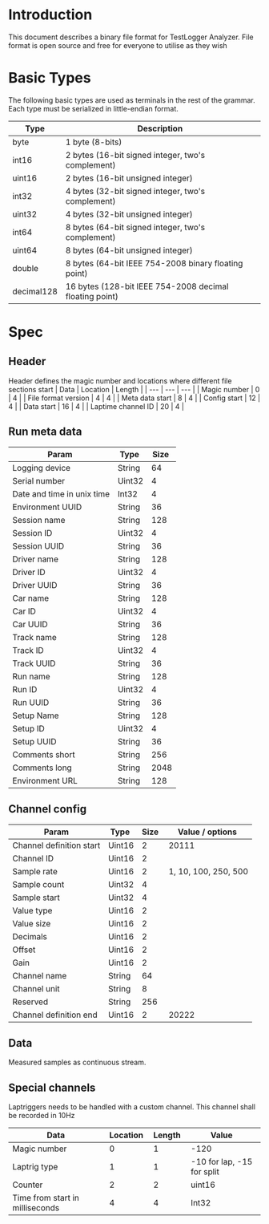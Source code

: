 Introduction
============

This document describes a binary file format for TestLogger Analyzer. File format is open source and free for everyone to utilise as they wish

Basic Types
===========

The following basic types are used as terminals in the rest of the grammar. Each type must be serialized in little-endian format.

| Type | Description |
| --- | --- |
| byte | 1 byte (8-bits) |
| int16 | 2 bytes (16-bit signed integer, two's complement) |
| uint16 | 2 bytes (16-bit unsigned integer) |
| int32 | 4 bytes (32-bit signed integer, two's complement) |
| uint32 | 4 bytes (32-bit unsigned integer) |
| int64 | 8 bytes (64-bit signed integer, two's complement) |
| uint64 | 8 bytes (64-bit unsigned integer) |
| double | 8 bytes (64-bit IEEE 754-2008 binary floating point) |
| decimal128 | 16 bytes (128-bit IEEE 754-2008 decimal floating point) |

Spec
====

Header
------
Header defines the magic number and locations where different file sections start
| Data | Location | Length |
| --- | --- | --- |
| Magic number | 0 | 4 |
| File format version | 4 | 4 |
| Meta data start | 8 | 4 |
| Config start | 12 | 4 |
| Data start | 16 | 4 |
| Laptime channel ID | 20 | 4 |

Run meta data
-------------
| Param | Type | Size |
| --- | --- | --- |
| Logging device | String | 64 |
| Serial number | Uint32 | 4 |
| Date and time in unix time | Int32 | 4 |
| Environment UUID | String | 36 |
| Session name | String | 128 |
| Session ID | Uint32 | 4 |
| Session UUID | String | 36 |
| Driver name | String | 128 |
| Driver ID | Uint32 | 4 |
| Driver UUID | String | 36 |
| Car name | String | 128 |
| Car ID | Uint32 | 4 |
| Car UUID | String | 36 |
| Track name | String | 128 |
| Track ID | Uint32 | 4 |
| Track UUID | String | 36 |
| Run name | String | 128 |
| Run ID | Uint32 | 4 |
| Run UUID | String | 36 |
| Setup Name | String | 128 |
| Setup ID | Uint32 | 4 |
| Setup UUID | String | 36 |
| Comments short | String | 256 |
| Comments long | String | 2048 |
| Environment URL | String | 128 |

Channel config
--------------
| Param | Type | Size | Value / options |
| --- | --- | --- | --- |
| Channel definition start | Uint16 | 2 | 20111 |
| Channel ID | Uint16 | 2 | |
| Sample rate | Uint16 | 2 | 1, 10, 100, 250, 500 |
| Sample count | Uint32 | 4 | |
| Sample start | Uint32 | 4 | |
| Value type | Uint16 | 2 | |
| Value size | Uint16 | 2 | |
| Decimals | Uint16 | 2 | |
| Offset | Uint16 | 2 | |
| Gain | Uint16 | 2 | |
| Channel name | String | 64 | |
| Channel unit | String | 8 | |
| Reserved | String | 256 | |
| Channel definition end | Uint16 | 2 | 20222 |

Data
----
Measured samples as continuous stream.

Special channels
----------------
Laptriggers needs to be handled with a custom channel. This channel shall be recorded in 10Hz

| Data | Location | Length | Value  |
| --- | --- | --- | --- |
| Magic number | 0 | 1 | -120 |
| Laptrig type | 1 | 1 | -10 for lap, -15 for split |
| Counter | 2 | 2 | uint16 |
| Time from start in milliseconds | 4 | 4 | Int32 |
